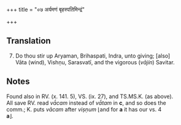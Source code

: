 +++
title = "०७ अर्यमणं बृहस्पतिमिन्द्रं"

+++
## Translation
7. Do thou stir up Aryaman, Brihaspati, Indra, unto giving; \[also\]  
Vāta (wind), Vishṇu, Sarasvatī, and the vigorous (*vājín*) Savitar.

## Notes
Found also in RV. (x. 141. 5), VS. (ix. 27), and TS.MS.K. (as above).  
All save RV. read *vā́cam* instead of *vā́tam* in **c**, and so does the  
comm.; K. puts *vācam* after *viṣṇum* ⌊and for **a** it has our vs. 4  
**a**⌋.
